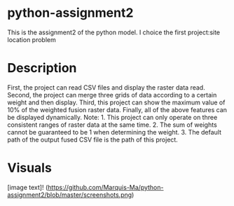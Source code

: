 # python-assignment2
This is the assignment2 of the python model.
I choice the first project:site location problem
# Description
First, the project can read CSV files and display the raster data read.
Second, the project can merge three grids of data according to a certain weight and then display.
Third, this project can show the maximum value of 10% of the weighted fusion raster data.
Finally, all of the above features can be displayed dynamically.
Note: 1. This project can only operate on three consistent ranges of raster data at the same time.
2. The sum of weights cannot be guaranteed to be 1 when determining the weight.
3. The default path of the output fused CSV file is the path of this project.
# Visuals
[image text]!
(https://github.com/Marquis-Ma/python-assignment2/blob/master/screenshots.png)
